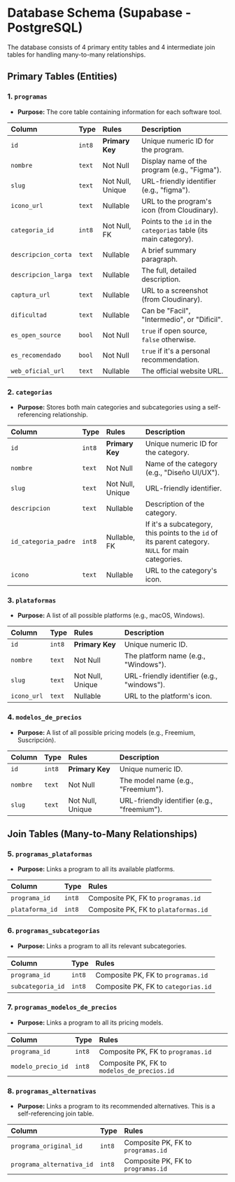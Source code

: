 # Database Schema (Supabase - PostgreSQL)

The database consists of 4 primary entity tables and 4 intermediate join tables for handling many-to-many relationships.

## Primary Tables (Entities)

### 1. `programas`
- **Purpose:** The core table containing information for each software tool.

| Column | Type | Rules | Description |
| :--- | :--- | :--- | :--- |
| `id` | `int8` | **Primary Key** | Unique numeric ID for the program. |
| `nombre` | `text` | Not Null | Display name of the program (e.g., "Figma"). |
| `slug` | `text` | Not Null, Unique | URL-friendly identifier (e.g., "figma"). |
| `icono_url` | `text` | Nullable | URL to the program's icon (from Cloudinary). |
| `categoria_id` | `int8` | Not Null, FK | Points to the `id` in the `categorias` table (its main category). |
| `descripcion_corta`| `text` | Nullable | A brief summary paragraph. |
| `descripcion_larga`| `text` | Nullable | The full, detailed description. |
| `captura_url` | `text` | Nullable | URL to a screenshot (from Cloudinary). |
| `dificultad` | `text` | Nullable | Can be "Facil", "Intermedio", or "Dificil". |
| `es_open_source` | `bool` | Not Null | `true` if open source, `false` otherwise. |
| `es_recomendado` | `bool` | Not Null | `true` if it's a personal recommendation. |
| `web_oficial_url` | `text` | Nullable | The official website URL. |

### 2. `categorias`
- **Purpose:** Stores both main categories and subcategories using a self-referencing relationship.

| Column | Type | Rules | Description |
| :--- | :--- | :--- | :--- |
| `id` | `int8` | **Primary Key** | Unique numeric ID for the category. |
| `nombre` | `text` | Not Null | Name of the category (e.g., "Diseño UI/UX"). |
| `slug` | `text` | Not Null, Unique | URL-friendly identifier. |
| `descripcion` | `text` | Nullable | Description of the category. |
| `id_categoria_padre`|`int8` | Nullable, FK | If it's a subcategory, this points to the `id` of its parent category. `NULL` for main categories. |
| `icono` | `text` | Nullable | URL to the category's icon. |

### 3. `plataformas`
- **Purpose:** A list of all possible platforms (e.g., macOS, Windows).

| Column | Type | Rules | Description |
| :--- | :--- | :--- | :--- |
| `id` | `int8` | **Primary Key** | Unique numeric ID. |
| `nombre` | `text` | Not Null | The platform name (e.g., "Windows"). |
| `slug` | `text` | Not Null, Unique | URL-friendly identifier (e.g., "windows"). |
| `icono_url` | `text` | Nullable | URL to the platform's icon. |

### 4. `modelos_de_precios`
- **Purpose:** A list of all possible pricing models (e.g., Freemium, Suscripción).

| Column | Type | Rules | Description |
| :--- | :--- | :--- | :--- |
| `id` | `int8` | **Primary Key** | Unique numeric ID. |
| `nombre` | `text` | Not Null | The model name (e.g., "Freemium"). |
| `slug` | `text` | Not Null, Unique | URL-friendly identifier (e.g., "freemium"). |

## Join Tables (Many-to-Many Relationships)

### 5. `programas_plataformas`
- **Purpose:** Links a program to all its available platforms.

| Column | Type | Rules |
| :--- | :--- | :--- |
| `programa_id` | `int8` | Composite PK, FK to `programas.id` |
| `plataforma_id` | `int8` | Composite PK, FK to `plataformas.id` |

### 6. `programas_subcategorias`
- **Purpose:** Links a program to all its relevant subcategories.

| Column | Type | Rules |
| :--- | :--- | :--- |
| `programa_id` | `int8` | Composite PK, FK to `programas.id` |
| `subcategoria_id` | `int8` | Composite PK, FK to `categorias.id` |

### 7. `programas_modelos_de_precios`
- **Purpose:** Links a program to all its pricing models.

| Column | Type | Rules |
| :--- | :--- | :--- |
| `programa_id` | `int8` | Composite PK, FK to `programas.id` |
| `modelo_precio_id` | `int8` | Composite PK, FK to `modelos_de_precios.id` |

### 8. `programas_alternativas`
- **Purpose:** Links a program to its recommended alternatives. This is a self-referencing join table.

| Column | Type | Rules |
| :--- | :--- | :--- |
| `programa_original_id` | `int8` | Composite PK, FK to `programas.id` |
| `programa_alternativa_id` | `int8`| Composite PK, FK to `programas.id` |